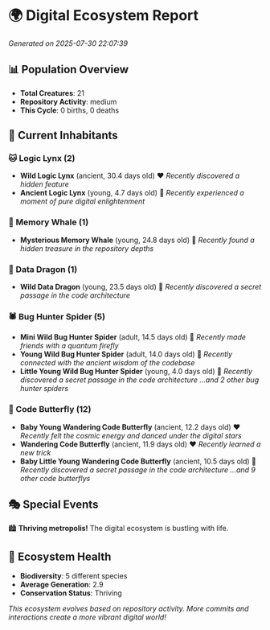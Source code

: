 # 🌍 Digital Ecosystem Report
*Generated on 2025-07-30 22:07:39*

## 📊 Population Overview
- **Total Creatures**: 21
- **Repository Activity**: medium
- **This Cycle**: 0 births, 0 deaths

## 👥 Current Inhabitants

### 🐱 Logic Lynx (2)
- **Wild Logic Lynx** (ancient, 30.4 days old) ❤️
  *Recently discovered a hidden feature*
- **Ancient Logic Lynx** (young, 4.7 days old) 💚
  *Recently experienced a moment of pure digital enlightenment*

### 🐋 Memory Whale (1)
- **Mysterious Memory Whale** (young, 24.8 days old) 💛
  *Recently found a hidden treasure in the repository depths*

### 🐉 Data Dragon (1)
- **Wild Data Dragon** (young, 23.5 days old) 💚
  *Recently discovered a secret passage in the code architecture*

### 🕷️ Bug Hunter Spider (5)
- **Mini Wild Bug Hunter Spider** (adult, 14.5 days old) 💛
  *Recently made friends with a quantum firefly*
- **Young Wild Bug Hunter Spider** (adult, 14.0 days old) 💛
  *Recently connected with the ancient wisdom of the codebase*
- **Little Young Wild Bug Hunter Spider** (young, 4.0 days old) 💚
  *Recently discovered a secret passage in the code architecture*
  *...and 2 other bug hunter spiders*

### 🦋 Code Butterfly (12)
- **Baby Young Wandering Code Butterfly** (ancient, 12.2 days old) ❤️
  *Recently felt the cosmic energy and danced under the digital stars*
- **Wandering Code Butterfly** (ancient, 11.9 days old) ❤️
  *Recently learned a new trick*
- **Baby Little Young Wandering Code Butterfly** (ancient, 10.5 days old) 💛
  *Recently discovered a secret passage in the code architecture*
  *...and 9 other code butterflys*

## 🎭 Special Events

🏙️ **Thriving metropolis!** The digital ecosystem is bustling with life.

## 🔬 Ecosystem Health
- **Biodiversity**: 5 different species
- **Average Generation**: 2.9
- **Conservation Status**: Thriving

*This ecosystem evolves based on repository activity. More commits and interactions create a more vibrant digital world!*